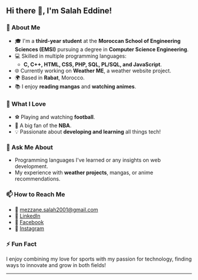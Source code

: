## Hi there 👋, I'm Salah Eddine!

### 🚀 About Me
- 🎓 I'm a **third-year student** at the **Moroccan School of Engineering Sciences (EMSI)** pursuing a degree in **Computer Science Engineering**.
- 💻 Skilled in multiple programming languages:
  - **C, C++, HTML, CSS, PHP, SQL, PL/SQL, and JavaScript**.
- 🌐 Currently working on **Weather ME**, a weather website project.
- 🌍 Based in **Rabat**, Morocco.
- 📚 I enjoy **reading mangas** and **watching animes**.

### 🌱 What I Love
- ⚽ Playing and watching **football**.
- 🏀 A big fan of the **NBA**.
- 💡 Passionate about **developing and learning** all things tech!

### 💬 Ask Me About
- Programming languages I've learned or any insights on web development.
- My experience with **weather projects**, mangas, or anime recommendations.

### 📫 How to Reach Me
- 📧 mezzane.salah2001@gmail.com  
- 💼 [LinkedIn](https://www.linkedin.com/in/salah-eddine-mezzane-65b45a248/)  
- 📘 [Facebook](https://www.facebook.com/salaheddine.mezzane.7)  
- 📸 [Instagram](https://www.instagram.com/salah_ed_mz1/)  

### ⚡ Fun Fact
I enjoy combining my love for sports with my passion for technology, finding ways to innovate and grow in both fields!

---
